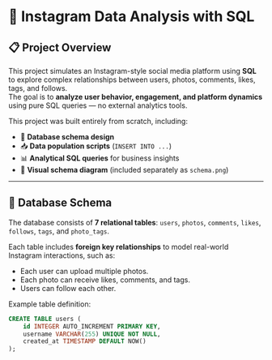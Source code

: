 # 🧠 Instagram Data Analysis with SQL

## 📋 Project Overview  

This project simulates an Instagram-style social media platform using **SQL** to explore complex relationships between users, photos, comments, likes, tags, and follows.  
The goal is to **analyze user behavior, engagement, and platform dynamics** using pure SQL queries — no external analytics tools.

This project was built entirely from scratch, including:

- 🧱 **Database schema design**
- 📥 **Data population scripts** (`INSERT INTO ...`)
- 📊 **Analytical SQL queries** for business insights
- 🧩 **Visual schema diagram** (included separately as `schema.png`)

---

## 🌿 Database Schema  

The database consists of **7 relational tables**: `users`, `photos`, `comments`, `likes`, `follows`, `tags`, and `photo_tags`.

Each table includes **foreign key relationships** to model real-world Instagram interactions, such as:

- Each user can upload multiple photos.  
- Each photo can receive likes, comments, and tags.  
- Users can follow each other.  

Example table definition:

```sql
CREATE TABLE users (
    id INTEGER AUTO_INCREMENT PRIMARY KEY,
    username VARCHAR(255) UNIQUE NOT NULL,
    created_at TIMESTAMP DEFAULT NOW()
);


